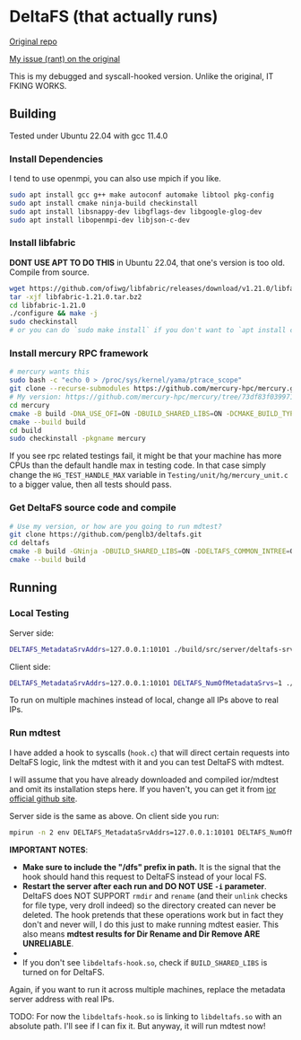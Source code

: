 # DeltaFS (that actually runs)
[Original repo](https://github.com/pdlfs/deltafs)

[My issue (rant) on the original](https://github.com/pdlfs/deltafs/issues/8)

This is my debugged and syscall-hooked version. Unlike the original, IT FKING WORKS.

## Building
Tested under Ubuntu 22.04 with gcc 11.4.0

### Install Dependencies
I tend to use openmpi, you can also use mpich if you like.
```bash
sudo apt install gcc g++ make autoconf automake libtool pkg-config
sudo apt install cmake ninja-build checkinstall
sudo apt install libsnappy-dev libgflags-dev libgoogle-glog-dev
sudo apt install libopenmpi-dev libjson-c-dev
```

### Install libfabric
**DONT USE APT TO DO THIS** in Ubuntu 22.04, that one's version is too old. Compile from source.
```bash
wget https://github.com/ofiwg/libfabric/releases/download/v1.21.0/libfabric-1.21.0.tar.bz2
tar -xjf libfabric-1.21.0.tar.bz2
cd libfabric-1.21.0
./configure && make -j
sudo checkinstall
# or you can do `sudo make install` if you don't want to `apt install checkinstall`
```

### Install mercury RPC framework
```bash
# mercury wants this
sudo bash -c "echo 0 > /proc/sys/kernel/yama/ptrace_scope"
git clone --recurse-submodules https://github.com/mercury-hpc/mercury.git
# My version: https://github.com/mercury-hpc/mercury/tree/73df83f039971575cd04b6be58402bafe54da05a
cd mercury
cmake -B build -DNA_USE_OFI=ON -DBUILD_SHARED_LIBS=ON -DCMAKE_BUILD_TYPE=RelWithDebInfo -DBUILD_TESTING=ON
cmake --build build
cd build
sudo checkinstall -pkgname mercury
```
If you see rpc related testings fail, it might be that your machine has more CPUs than the default handle max in testing code. 
In that case simply change the `HG_TEST_HANDLE_MAX` variable in `Testing/unit/hg/mercury_unit.c` to a bigger value, then all tests should pass.

### Get DeltaFS source code and compile
```bash
# Use my version, or how are you going to run mdtest?
git clone https://github.com/penglb3/deltafs.git
cd deltafs
cmake -B build -GNinja -DBUILD_SHARED_LIBS=ON -DDELTAFS_COMMON_INTREE=ON -DDELTAFS_MPI=ON -DPDLFS_MERCURY_RPC=ON -DPDLFS_GFLAGS=ON -DPDLFS_GLOG=ON -DPDLFS_SNAPPY=ON
cmake --build build
```

## Running
### Local Testing
Server side:
```bash
DELTAFS_MetadataSrvAddrs=127.0.0.1:10101 ./build/src/server/deltafs-srvr -v=1 -logtostderr
```

Client side:
```bash
DELTAFS_MetadataSrvAddrs=127.0.0.1:10101 DELTAFS_NumOfMetadataSrvs=1 ./build/src/cmds/deltafs-shell -v=1 -logtostderr
```

To run on multiple machines instead of local, change all IPs above to real IPs.

### Run mdtest
I have added a hook to syscalls (`hook.c`) that will direct certain requests into DeltaFS logic, link the mdtest with it and you can test DeltaFS with mdtest.

I will assume that you have already downloaded and compiled ior/mdtest and omit its installation steps here.
If you haven't, you can get it from [ior official github site](https://github.com/hpc/ior).

Server side is the same as above. On client side you run:
```bash
mpirun -n 2 env DELTAFS_MetadataSrvAddrs=127.0.0.1:10101 DELTAFS_NumOfMetadataSrvs=1 LD_PRELOAD=./build/src/libdeltafs/libdeltafs-hook.so mdtest -d /dfs/mdtest -n 10
```

**IMPORTANT NOTES**:
- **Make sure to include the "/dfs" prefix in path.** It is the signal that the hook should hand this request to DeltaFS instead of your local FS.
- **Restart the server after each run and DO NOT USE `-i` parameter**. DeltaFS does NOT SUPPORT `rmdir` and `rename` (and their `unlink` checks for file type, very droll indeed) so the directory created can never be deleted. The hook pretends that these operations work but in fact they don't and never will, I do this just to make running mdtest easier. This also means **mdtest results for Dir Rename and Dir Remove ARE UNRELIABLE**.
- 
- If you don't see `libdeltafs-hook.so`, check if `BUILD_SHARED_LIBS` is turned on for DeltaFS.

Again, if you want to run it across multiple machines, replace the metadata server address with real IPs. 

TODO: For now the `libdeltafs-hook.so` is linking to `libdeltafs.so` with an absolute path. I'll see if I can fix it. 
But anyway, it will run mdtest now!
